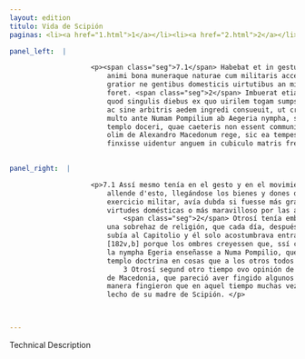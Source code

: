 ```yaml
---
layout: edition
titulo: Vida de Scipión
paginas: <li><a href="1.html">1</a></li><li><a href="2.html">2</a></li><li><a href="3.html">3</a></li><li><a href="4.html">4</a></li><li><a href="5.html">5</a></li><li><a href="6.html">6</a></li><li><a href="7.html">7</a></li><li><a href="8.html">8</a></li><li><a href="9.html">9</a></li><li><a href="10.html">10</a></li><li><a href="11.html">11</a></li><li><a href="12.html">12</a></li><li><a href="13.html">13</a></li><li><a href="14.html">14</a></li><li><a href="15.html">15</a></li><li><a href="16.html">16</a></li><li><a href="17.html">17</a></li><li><a href="18.html">18</a></li><li><a href="19.html">19</a></li><li><a href="20.html">20</a></li><li><a href="21.html">21</a></li><li><a href="22.html">22</a></li><li><a href="23.html">23</a></li><li><a href="24.html">24</a></li><li><a href="25.html">25</a></li><li><a href="26.html">26</a></li><li><a href="27.html">27</a></li><li><a href="28.html">28</a></li><li><a href="29.html">29</a></li><li><a href="30.html">30</a></li><li><a href="31.html">31</a></li><li><a href="32.html">32</a></li><li><a href="33.html">33</a></li><li><a href="34.html">34</a></li><li><a href="35.html">35</a></li><li><a href="36.html">36</a></li><li><a href="37.html">37</a></li><li><a href="38.html">38</a></li><li><a href="39.html">39</a></li><li><a href="40.html">40</a></li><li><a href="41.html">41</a></li><li><a href="42.html">42</a></li><li><a href="43.html">43</a></li><li><a href="44.html">44</a></li><li><a href="45.html">45</a></li><li><a href="46.html">46</a></li><li><a href="47.html">47</a></li><li><a href="48.html">48</a></li><li><a href="49.html">49</a></li><li><a href="50.html">50</a></li><li><a href="51.html">51</a></li><li><a href="52.html">52</a></li><li><a href="53.html">53</a></li><li><a href="54.html">54</a></li><li><a href="55.html">55</a></li><li><a href="56.html">56</a></li><li><a href="57.html">57</a></li><li><a href="58.html">58</a></li><li><a href="59.html">59</a></li><li><a href="60.html">60</a></li><li><a href="61.html">61</a></li><li><a href="62.html">62</a></li><li><a href="63.html">63</a></li><li><a href="64.html">64</a></li><li><a href="65.html">65</a></li><li><a href="66.html">66</a></li><li><a href="67.html">67</a></li><li><a href="68.html">68</a></li><li><a href="69.html">69</a></li><li><a href="70.html">70</a></li><li><a href="71.html">71</a></li><li><a href="72.html">72</a></li><li><a href="73.html">73</a></li><li><a href="74.html">74</a></li>

panel_left:  |

                    <p><span class="seg">7.1</span> Habebat et in gestu et in motu summam dignitatem, ad haec
                        animi bona muneraque naturae cum militaris accederet gloria dubium erat
                        gratior ne gentibus domesticis uirtutibus an mirabilior bellicis artibus
                        foret. <span class="seg">2</span> Imbuerat etiam animos multitudinis superstitione quadam,
                        quod singulis diebus ex quo uirilem togam sumpserat, in Capitolium ascendere
                        ac sine arbitris aedem ingredi consueuit, ut crederent homines sicut iam
                        multo ante Numam Pompilium ab Aegeria nympha, sic etiam archana quaedam in
                        templo doceri, quae caeteris non essent communia. <span class="seg">3</span> Praeterea ut
                        olim de Alexandro Macedonum rege, sic ea tempestate de Scipione quidam
                        finxisse uidentur anguem in cubiculo matris frequenter uisam.</p>
                

panel_right:  |

                    <p>7.1 Assí mesmo tenía en el gesto y en el movimiento soberana dignidad, y
                        allende d'esto, llegándose los bienes y dones de natura con la gloria del
                        exercicio militar, avía dubda si fuesse más grato a las gentes por las
                        virtudes domésticas o más maravilloso por las artes de la guerra.
                            <span class="seg">2</span> Otrosí tenía embaucados los ánimos de la muchedumbre con
                        una sobrehaz de religión, que cada día, después que recibió la toga viril,
                        subía al Capitolio y él solo acostumbrava entrar sin compañía en el templo,
                        [182v,b] porque los ombres creyessen que, ssí como ya mucho antes creýan que
                        la nympha Egeria enseñasse a Numa Pompilio, que assí él recibía allí en el
                        templo doctrina en cosas que a los otros todos no eran comunes.
                            3 Otrosí segund otro tiempo ovo opinión de Alexandro, rey
                        de Macedonia, que pareció aver fingido algunos lo de la serpiente, d'esa
                        manera fingieron que en aquel tiempo muchas vezes vieran una culebra en el
                        lecho de su madre de Scipión. </p>

                

---
```


Technical Description 